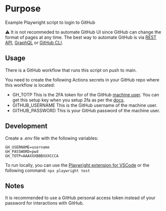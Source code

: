 # Purpose
Example Playwright script to login to GitHub

⚠️ It is not recommeded to automate GitHub UI since GitHub can change the format of pages at any time. The best way to automate GitHub is via [REST API](https://docs.github.com/en/rest), [GraphQL](https://docs.github.com/en/graphql) or [GitHub CLI](https://cli.github.com/).

## Usage
There is a GitHub workflow that runs this script on push to main. 

You need to create the following Actions secrets in your GitHub repo where this workflow is located:
- GH_TOTP This is the 2FA token for of the GitHub [machine user](https://docs.github.com/en/get-started/learning-about-github/types-of-github-accounts#:~:text=is%20called%20a-,machine%20user,-.%20For%20example%2C%20you). You can get this setup key when you setup 2fa as per the [docs](https://docs.github.com/en/authentication/securing-your-account-with-two-factor-authentication-2fa/configuring-two-factor-authentication#:~:text=QR%20code%2C%20click-,setup%20key,-to%20see%20a).
- GITHUB_USERNAME This is the GitHub username of the machine user.
- GITHUB_PASSWORD This is your GitHub password of the machine user.

## Development
Create a .env file with the following variables:
```
GH_USERNAME=username
GH_PASSWORD=pwd
GH_TOTP=AAAXXXBBBXXXCCCA
```

To run locally, you can use the [Playwright extension for VSCode](https://playwright.dev/docs/getting-started-vscode) or the following command:
```npx playwright test```

## Notes
It is recommended to use a GitHub personal access token instead of your password for interactions with GitHub. 

